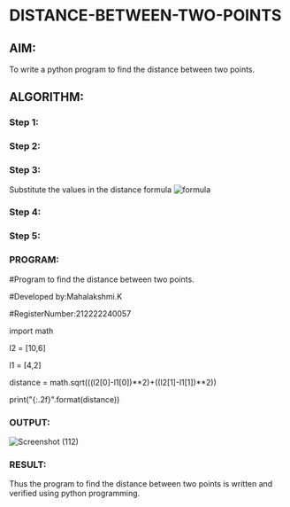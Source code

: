 # DISTANCE-BETWEEN-TWO-POINTS

## AIM:
To write a python program to find the distance between two points.
## ALGORITHM:
### Step 1: 
### Step 2: 
### Step 3: 
Substitute the values in the distance formula  ![formula](/formula.JPG)
### Step 4: 
### Step 5: 
### PROGRAM:
#Program to find the distance between two points.

#Developed by:Mahalakshmi.K 

#RegisterNumber:212222240057

import math

l2 = [10,6]

l1 = [4,2]

distance = math.sqrt(((l2[0]-l1[0])**2)+((l2[1]-l1[1])**2))

print("{:.2f}".format(distance))
### OUTPUT:
![Screenshot (112)](https://github.com/maha712/DISTANCE-BETWEEN-TWO-POINTS/assets/121156360/20ba7aab-2af2-4144-980a-1b2af840b2af)

### RESULT:
Thus the program to find the distance between two points is written and verified using python programming.
